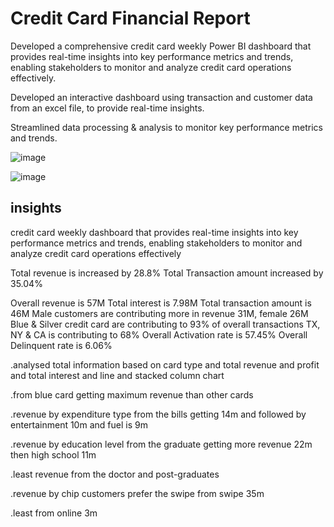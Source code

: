 # Credit Card Financial Report
Developed a comprehensive credit card weekly Power BI dashboard that provides real-time insights into key performance metrics and trends, enabling stakeholders to monitor and analyze credit card operations  effectively.

Developed an interactive dashboard using transaction and customer data from an excel file, to provide real-time insights.

Streamlined data processing & analysis to monitor key performance metrics and trends.

![image](https://github.com/user-attachments/assets/0e20e1eb-bf01-4963-aa58-0e567f32d205)


![image](https://github.com/user-attachments/assets/ed215170-68a4-46b0-bc8f-59c872d9bdc3) 

insights
----------

credit card weekly dashboard that provides real-time insights into key performance metrics and trends,
enabling stakeholders to monitor and analyze credit card operations effectively

Total revenue is increased by 28.8%
Total Transaction amount increased by 35.04% 

Overall revenue is 57M
Total interest is 7.98M
Total transaction amount is 46M
Male customers are contributing more in revenue 31M, female 26M
Blue & Silver credit card are contributing to 93% of overall transactions
TX, NY & CA is contributing to 68%
Overall Activation rate is 57.45%
Overall Delinquent rate is 6.06%

.analysed total information based on card type and total revenue and profit and total interest and line and stacked column chart 

.from blue card getting maximum revenue than other cards

.revenue by expenditure type from the bills getting 14m and followed by entertainment 10m and fuel is 9m 

.revenue by education level from the graduate getting more revenue 22m then high school 11m 

.least revenue from the doctor and post-graduates 

.revenue by chip customers prefer the swipe from swipe 35m 

.least from online 3m 


